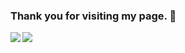 ### Thank you for visiting my page. 👋

<a href="https://github.com/K-taiga/">
  <img align="left" src="https://github-readme-stats-git-masterrstaa-rickstaa.vercel.app/api/top-langs/?username=K-taiga" />
</a>
<a href="https://github.com/K-taiga/">
  <img align="left" src="https://github-readme-stats-git-masterrstaa-rickstaa.vercel.app/api?username=K-taiga&count_private=true&show_icons=true" />
</a>

<!--
**K-taiga/K-taiga** is a ✨ _special_ ✨ repository because its `README.md` (this file) appears on your GitHub profile.

Here are some ideas to get you started:

- 🔭 I’m currently working on ...
- 🌱 I’m currently learning ...
- 👯 I’m looking to collaborate on ...
- 🤔 I’m looking for help with ...
- 💬 Ask me about ...
- 📫 How to reach me: ...
- 😄 Pronouns: ...
- ⚡ Fun fact: ...
-->
